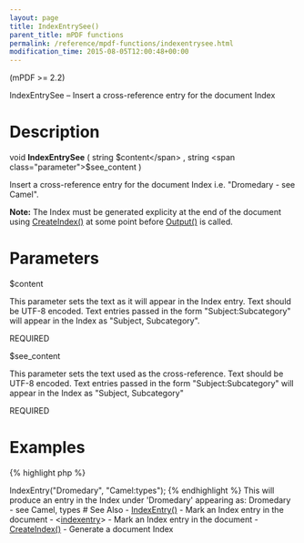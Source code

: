 ```yaml
---
layout: page
title: IndexEntrySee()
parent_title: mPDF functions
permalink: /reference/mpdf-functions/indexentrysee.html
modification_time: 2015-08-05T12:00:48+00:00
---
```


(mPDF >= 2.2)

IndexEntrySee – Insert a cross-reference entry for the document Index

# Description

void **IndexEntrySee** ( 
string <span class="parameter">$content</span> , 
string <span class="parameter">$see_content</span> 
)

Insert a cross-reference entry for the document Index i.e. "Dromedary - see Camel".

<div class="alert alert-info" role="alert">
	<strong>Note:</strong> The Index must be generated explicity at the end of the document using 
    <a href="{{ "/reference/mpdf-functions/tocpagebreak.html" | prepend: site.baseurl }}">CreateIndex()</a> 
    at some point before <a href="{{ "/reference/mpdf-functions/output.html" | prepend: site.baseurl }}">Output()</a> 
    is called.
</div>

# Parameters

<span class="parameter">$content</span>

This parameter sets the text as it will appear in the Index entry. Text should be UTF-8 encoded. Text entries 
passed in the form "Subject:Subcategory" will appear in the Index as "Subject, Subcategory".

<span class="smallblock">REQUIRED</span>

<span class="parameter">$see_content</span>

This parameter sets the text used as the cross-reference. Text should be UTF-8 encoded. Text entries passed in the 
form "Subject:Subcategory" will appear in the Index as "Subject, Subcategory"

<span class="smallblock">REQUIRED</span>

# Examples

{% highlight php %}
<?php

$mpdf->IndexEntry("Dromedary", "Camel:types");

{% endhighlight %}

This will produce an entry in the Index under 'Dromedary' appearing as:

Dromedary - see Camel, types

# See Also

- <a href="{{ "/reference/mpdf-functions/indexentry.html" | prepend: site.baseurl }}">IndexEntry()</a> - Mark an Index entry in the document
- &lt;<a href="{{ "/reference/html-control-tags/tocentry.html" | prepend: site.baseurl }}">indexentry</a>&gt; - Mark an Index entry in the document
- <a href="{{ "/reference/mpdf-functions/tocpagebreak.html" | prepend: site.baseurl }}">CreateIndex()</a> - Generate a document Index

